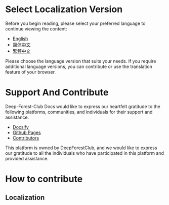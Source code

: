 <style>
    .sidebar {dispaly:none;}
</style>

# Select Localization Version
Before you begin reading, please select your preferred language to continue viewing the content: 

* [English](/en-us/)
* [简体中文](/zh-cn/)
* [繁體中文](/zh-tr/)

Please choose the language version that suits your needs. If you require additional language versions, you can contribute or use the translation feature of your browser.

# Support And Contribute
Deep-Forest-Club Docs would like to express our heartfelt gratitude to the following platforms, communities, and individuals for their support and assistance.

* [Docsify](https://docsify.js.org/)
* [Github Pages](https://pages.github.com/)
* [Contributors](https://github.com/DeepForestClub/deepforestclub.github.io/graphs/contributors)

This platform is owned by DeepForestClub, and we would like to express our gratitude to all the individuals who have participated in this platform and provided assistance.

# How to contribute
## Localization